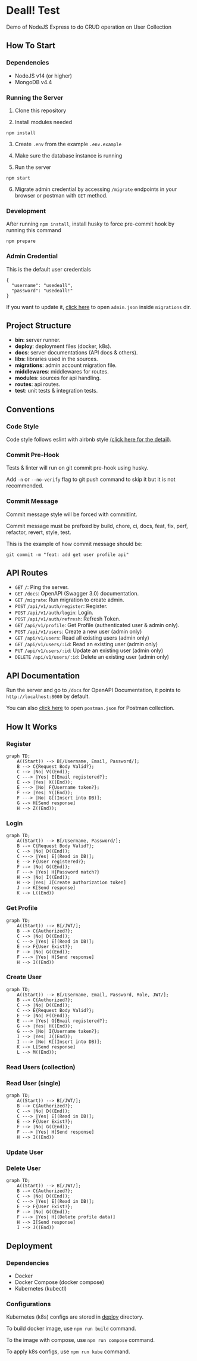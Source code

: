 # Deall! Test
Demo of NodeJS Express to do CRUD operation on User Collection

## How To Start

### Dependencies

- NodeJS v14 (or higher)
- MongoDB v4.4

### Running the Server

1. Clone this repository
  
2. Install modules needed

```
npm install
```

3. Create `.env` from the example `.env.example`

4. Make sure the database instance  is running

5. Run the server

```
npm start
```

6. Migrate admin credential by accessing `/migrate` endpoints in your browser or postman with `GET` method.

### Development 

After running `npm install`, install husky to force pre-commit hook by running this command

```
npm prepare
```

### Admin Credential

This is the default user credentials

```
{
  "username": "usedeall",
  "password": "usedeall!"
}
```

If you want to update it, [click here](./migrations/admin.json) to open `admin.json` inside `migrations` dir. 

## Project Structure

- **bin**: server runner.
- **deploy**: deployment files (docker, k8s).
- **docs**: server documentations (API docs & others).
- **libs**: libraries used in the sources.
- **migrations**: admin account migration file.
- **middlewares**: middlewares for routes.
- **modules**: sources for api handling.
- **routes**: api routes.
- **test**: unit tests & integration tests.

## Conventions
### Code Style

Code style follows eslint with airbnb style [(click here for the detail)](https://github.com/airbnb/javascript).

### Commit Pre-Hook

Tests & linter will run on git commit pre-hook using husky.

Add `-n` or `--no-verify` flag to git push command to skip it but it is not recommended.

### Commit Message

Commit message style will be forced with commitlint.

Commit message must be prefixed by build, chore, ci, docs, feat, fix, perf, refactor, revert, style, test.

This is the example of how commit message should be:

```
git commit -m "feat: add get user profile api"
```

## API Routes

- `GET` `/`: Ping the server.
- `GET` `/docs`: OpenAPI (Swagger 3.0) documentation.
- `GET` `/migrate`: Run migration to create admin.
- `POST` `/api/v1/auth/register`: Register.
- `POST` `/api/v1/auth/login`: Login.
- `POST` `/api/v1/auth/refresh`: Refresh Token.
- `GET` `/api/v1/profile`: Get Profile (authenticated user & admin only).
- `POST` `/api/v1/users`: Create a new user (admin only)
- `GET` `/api/v1/users`: Read all existing users (admin only)
- `GET` `/api/v1/users/:id`: Read an existing user (admin only)
- `PUT` `/api/v1/users/:id`: Update an existing user (admin only)
- `DELETE` `/api/v1/users/:id`: Delete an existing user (admin only)

## API Documentation

Run the server and go to `/docs` for OpenAPI Documentation, it points to `http://localhost:8000` by default.

You can also [click here](./docs/postman.json) to open `postman.json` for Postman collection.

## How It Works
### Register

```mermaid
graph TD;
    A((Start)) --> B[/Username, Email, Password/];
    B --> C{Request Body Valid?}; 
    C --> |No| V((End));
    C ---> |Yes| E{Email registered?};
    E --> |Yes| X((End));
    E ---> |No| F{Username taken?};
    F --> |Yes| Y((End));
    F ---> |No| G[(Insert into DB)];
    G --> H[Send response]
    H --> Z((End));
```
### Login

```mermaid
graph TD;
    A((Start)) --> B[/Username, Password/];
    B --> C{Request Body Valid?}; 
    C --> |No| D((End));
    C ---> |Yes| E[(Read in DB)];
    E --> F{User registered?};
    F --> |No| G((End));
    F ---> |Yes| H{Password match?}
    H --> |No| I((End));
    H --> |Yes| J[Create authorization token]
    J --> K[Send response]
    K --> L((End))
```

### Get Profile
```mermaid
graph TD;
    A((Start)) --> B[/JWT/];
    B --> C{Authorized?}; 
    C --> |No| D((End));
    C ---> |Yes| E[(Read in DB)];
    E --> F{User Exist?};
    F --> |No| G((End));
    F ---> |Yes| H[Send response]
    H --> I((End))
```

### Create User
```mermaid
graph TD;
    A((Start)) --> B[/Username, Email, Password, Role, JWT/];
    B --> C{Authorized?}; 
    C --> |No| D((End));
    C --> E{Request Body Valid?}; 
    E --> |No| F((End));
    E ---> |Yes| G{Email registered?};
    G --> |Yes| H((End));
    G ---> |No| I{Username taken?};
    I --> |Yes| J((End));
    I ---> |No| K[(Insert into DB)];
    K --> L[Send response]
    L --> M((End));
```

### Read Users (collection)

### Read User (single)
```mermaid
graph TD;
    A((Start)) --> B[/JWT/];
    B --> C{Authorized?}; 
    C --> |No| D((End));
    C ---> |Yes| E[(Read in DB)];
    E --> F{User Exist?};
    F --> |No| G((End));
    F ---> |Yes| H[Send response]
    H --> I((End))
```

### Update User

### Delete User
```mermaid
graph TD;
    A((Start)) --> B[/JWT/];
    B --> C{Authorized?}; 
    C --> |No| D((End));
    C ---> |Yes| E[(Read in DB)];
    E --> F{User Exist?};
    F --> |No| G((End));
    F ---> |Yes| H[(Delete profile data)]
    H --> I[Send response]
    I --> J((End))
```
## Deployment

### Dependencies
- Docker
- Docker Compose (docker compose)
- Kubernetes (kubectl)

### Configurations

Kubernetes (k8s) configs are stored in [deploy](./deploy/) directory.

To build docker image, use `npm run build` command.

To the image with compose, use `npm run compose` command.

To apply k8s configs, use `npm run kube` command.